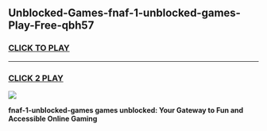 
## Unblocked-Games-fnaf-1-unblocked-games-Play-Free-qbh57
<h3>
<a href="https://premium76.site?title=fnaf-1-unblocked-games&ref=24M">CLICK TO PLAY</a></h3>
<hr>

<h3>
<a href="https://premium76.site?title=fnaf-1-unblocked-games&ref=24M">CLICK 2 PLAY</a>
  
</h3>

<a href="https://premium76.site?title=fnaf-1-unblocked-games&ref=24M"><img src="https://clearcache.store/games.png"></a>


**fnaf-1-unblocked-games games unblocked: Your Gateway to Fun and Accessible Online Gaming**
